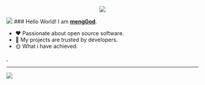 <p align="center"><img src="https://i.imgur.com/A6bWGFl.gif"/></p>
<img src="https://github-readme-stats.vercel.app/api?username=mengGod129&show_icons=true"/>
### Hello World! I am <b><a target="_blank" href="javascript:;">mengGod</a></b>.

- :hearts: Passionate about open source software. 
- :1st_place_medal: My projects are trusted by developers.
- :sun_with_face: What i have achieved.

<a href="https://MengGods.blog.csdn.net">
    <img src="https://img.shields.io/badge/CSDN Page View-115K-E65A65.svg" alt="" title="mengGod的csdn" />
</a>

<a href="https://cloud.tencent.com/developer/user/8345747/articles">
    <img src="https://img.shields.io/badge/Tencentcloud Page View-200K-blue.svg" alt="" title="mengGod的腾讯云社区" />
</a>

---
<img src="https://imgur.com/rilHVxA.png"/>
